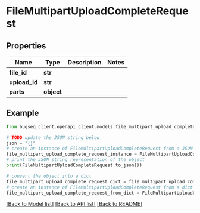 # FileMultipartUploadCompleteRequest


## Properties

Name | Type | Description | Notes
------------ | ------------- | ------------- | -------------
**file_id** | **str** |  | 
**upload_id** | **str** |  | 
**parts** | **object** |  | 

## Example

```python
from bugseq_client.openapi_client.models.file_multipart_upload_complete_request import FileMultipartUploadCompleteRequest

# TODO update the JSON string below
json = "{}"
# create an instance of FileMultipartUploadCompleteRequest from a JSON string
file_multipart_upload_complete_request_instance = FileMultipartUploadCompleteRequest.from_json(json)
# print the JSON string representation of the object
print(FileMultipartUploadCompleteRequest.to_json())

# convert the object into a dict
file_multipart_upload_complete_request_dict = file_multipart_upload_complete_request_instance.to_dict()
# create an instance of FileMultipartUploadCompleteRequest from a dict
file_multipart_upload_complete_request_from_dict = FileMultipartUploadCompleteRequest.from_dict(file_multipart_upload_complete_request_dict)
```
[[Back to Model list]](../README.md#documentation-for-models) [[Back to API list]](../README.md#documentation-for-api-endpoints) [[Back to README]](../README.md)


